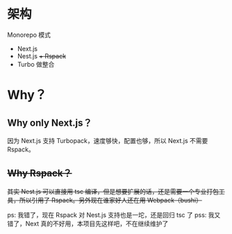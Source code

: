 # 架构
Monorepo 模式
- Next.js
- Nest.js ~~+ Rspack~~
- Turbo 做整合

# Why？
## Why only Next.js？
因为 Next.js 支持 Turbopack，速度够快，配置也够，所以 Next.js 不需要 Rspack。
## ~~Why Rspack？~~
~~其实 Nest.js 可以直接用 tsc 编译，但是想要扩展的话，还是需要一个专业打包工具，所以引用了 Rspack。另外现在谁家好人还在用 Webpack（bushi）~~

ps: 我错了，现在 Rspack 对 Nest.js 支持也是一坨，还是回归 tsc 了
pss: 我又错了，Next 真的不好用，本项目先这样吧，不在继续维护了


